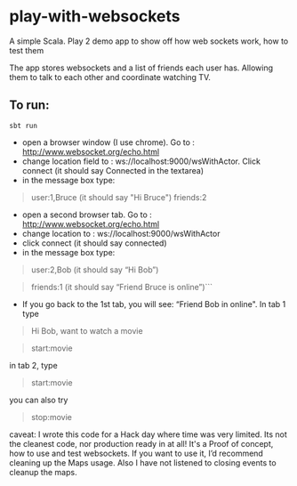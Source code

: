 # play-with-websockets
A simple Scala. Play 2 demo app to show off how web sockets work, how to test them

The app stores websockets and a list of friends each user has.  Allowing them to talk to each other and coordinate watching TV.

## To run:

```sbt run```

* open a browser window (I use chrome).  Go to : http://www.websocket.org/echo.html
* change location field to : ws://localhost:9000/wsWithActor.  Click connect  (it should say Connected in the textarea)
* in the message box type:

> user:1,Bruce  (it should say "Hi Bruce")
> friends:2

* open a second browser tab.  Go to : http://www.websocket.org/echo.html
* change location to : ws://localhost:9000/wsWithActor
* click connect  (it should say connected)
* in the message box type:

> user:2,Bob  (it should say “Hi Bob”)

> friends:1  (it should say “Friend Bruce is online”)```

* If you go back to the 1st tab, you will see: “Friend Bob in online".  In tab 1 type
> Hi Bob, want to watch a movie

> start:movie

in tab 2, type
> start:movie

you can also try
> stop:movie

caveat: I wrote this code for a Hack day where time was very limited.  Its not the cleanest code, nor production ready in at all!  It's a Proof of concept, how to use and test websockets.  If you want to use it, I’d recommend cleaning up the Maps usage.  Also I have not listened to closing events to cleanup the maps.